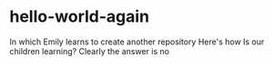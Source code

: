 # hello-world-again
In which Emily learns to create another repository
Here's how
Is our children learning? 
Clearly the answer is no

